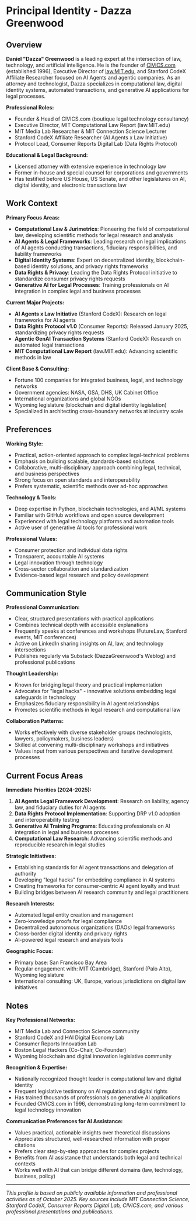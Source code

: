 # Principal Identity - Dazza Greenwood

## Overview
**Daniel "Dazza" Greenwood** is a leading expert at the intersection of law, technology, and artificial intelligence. He is the founder of [CIVICS.com](http://civics.com/) (established 1996), Executive Director of [law.MIT.edu](http://law.mit.edu/), and Stanford CodeX Affiliate Researcher focused on AI Agents and agentic companies. As an attorney and technologist, Dazza specializes in computational law, digital identity systems, automated transactions, and generative AI applications for legal processes.

**Professional Roles:**
- Founder & Head of CIVICS.com (boutique legal technology consultancy)
- Executive Director, MIT Computational Law Report (law.MIT.edu)
- MIT Media Lab Researcher & MIT Connection Science Lecturer
- Stanford CodeX Affiliate Researcher (AI Agents x Law Initiative)
- Protocol Lead, Consumer Reports Digital Lab (Data Rights Protocol)

**Educational & Legal Background:**
- Licensed attorney with extensive experience in technology law
- Former in-house and special counsel for corporations and governments
- Has testified before US House, US Senate, and other legislatures on AI, digital identity, and electronic transactions law

## Work Context

**Primary Focus Areas:**
- **Computational Law & Jurimetrics**: Pioneering the field of computational law, developing scientific methods for legal research and analysis
- **AI Agents & Legal Frameworks**: Leading research on legal implications of AI agents conducting transactions, fiduciary responsibilities, and liability frameworks
- **Digital Identity Systems**: Expert on decentralized identity, blockchain-based identity solutions, and privacy rights frameworks
- **Data Rights & Privacy**: Leading the Data Rights Protocol initiative to standardize consumer privacy rights requests
- **Generative AI for Legal Processes**: Training professionals on AI integration in complex legal and business processes

**Current Major Projects:**
- **AI Agents x Law Initiative** (Stanford CodeX): Research on legal frameworks for AI agents
- **Data Rights Protocol v1.0** (Consumer Reports): Released January 2025, standardizing privacy rights requests
- **Agentic GenAI Transaction Systems** (Stanford CodeX): Research on automated legal transactions
- **MIT Computational Law Report** (law.MIT.edu): Advancing scientific methods in law

**Client Base & Consulting:**
- Fortune 100 companies for integrated business, legal, and technology networks
- Government agencies: NASA, GSA, DHS, UK Cabinet Office
- International organizations and global NGOs
- Wyoming legislature (blockchain and digital identity legislation)
- Specialized in architecting cross-boundary networks at industry scale

## Preferences

**Working Style:**
- Practical, action-oriented approach to complex legal-technical problems
- Emphasis on building scalable, standards-based solutions
- Collaborative, multi-disciplinary approach combining legal, technical, and business perspectives
- Strong focus on open standards and interoperability
- Prefers systematic, scientific methods over ad-hoc approaches

**Technology & Tools:**
- Deep expertise in Python, blockchain technologies, and AI/ML systems
- Familiar with GitHub workflows and open source development
- Experienced with legal technology platforms and automation tools
- Active user of generative AI tools for professional work

**Professional Values:**
- Consumer protection and individual data rights
- Transparent, accountable AI systems
- Legal innovation through technology
- Cross-sector collaboration and standardization
- Evidence-based legal research and policy development

## Communication Style

**Professional Communication:**
- Clear, structured presentations with practical applications
- Combines technical depth with accessible explanations
- Frequently speaks at conferences and workshops (FutureLaw, Stanford events, MIT conferences)
- Active on LinkedIn sharing insights on AI, law, and technology intersections
- Publishes regularly via Substack (DazzaGreenwood's Weblog) and professional publications

**Thought Leadership:**
- Known for bridging legal theory and practical implementation
- Advocates for "legal hacks" - innovative solutions embedding legal safeguards in technology
- Emphasizes fiduciary responsibility in AI agent relationships
- Promotes scientific methods in legal research and computational law

**Collaboration Patterns:**
- Works effectively with diverse stakeholder groups (technologists, lawyers, policymakers, business leaders)
- Skilled at convening multi-disciplinary workshops and initiatives
- Values input from various perspectives and iterative development processes

## Current Focus Areas

**Immediate Priorities (2024-2025):**
1. **AI Agents Legal Framework Development**: Research on liability, agency law, and fiduciary duties for AI agents
2. **Data Rights Protocol Implementation**: Supporting DRP v1.0 adoption and interoperability testing
3. **Generative AI Training Programs**: Educating professionals on AI integration in legal and business processes
4. **Computational Law Research**: Advancing scientific methods and reproducible research in legal studies

**Strategic Initiatives:**
- Establishing standards for AI agent transactions and delegation of authority
- Developing "legal hacks" for embedding compliance in AI systems
- Creating frameworks for consumer-centric AI agent loyalty and trust
- Building bridges between AI research community and legal practitioners

**Research Interests:**
- Automated legal entity creation and management
- Zero-knowledge proofs for legal compliance
- Decentralized autonomous organizations (DAOs) legal frameworks
- Cross-border digital identity and privacy rights
- AI-powered legal research and analysis tools

**Geographic Focus:**
- Primary base: San Francisco Bay Area
- Regular engagement with: MIT (Cambridge), Stanford (Palo Alto), Wyoming legislature
- International consulting: UK, Europe, various jurisdictions on digital law initiatives

## Notes

**Key Professional Networks:**
- MIT Media Lab and Connection Science community
- Stanford CodeX and HAI Digital Economy Lab
- Consumer Reports Innovation Lab
- Boston Legal Hackers (Co-Chair, Co-Founder)
- Wyoming blockchain and digital innovation legislative community

**Recognition & Expertise:**
- Nationally recognized thought leader in computational law and digital identity
- Frequent legislative testimony on AI regulation and digital rights
- Has trained thousands of professionals on generative AI applications
- Founded CIVICS.com in 1996, demonstrating long-term commitment to legal technology innovation

**Communication Preferences for AI Assistance:**
- Values practical, actionable insights over theoretical discussions
- Appreciates structured, well-researched information with proper citations
- Prefers clear step-by-step approaches for complex projects
- Benefits from AI assistance that understands both legal and technical contexts
- Works well with AI that can bridge different domains (law, technology, business, policy)

---

*This profile is based on publicly available information and professional activities as of October 2025. Key sources include MIT Connection Science, Stanford CodeX, Consumer Reports Digital Lab, CIVICS.com, and various professional presentations and publications.*
